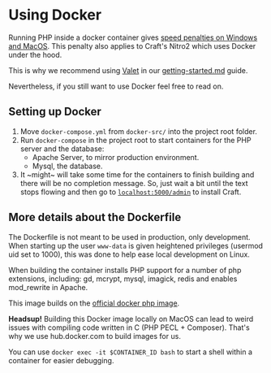 # Using Docker

Running PHP inside a docker container gives
[speed penalties on Windows and MacOS](https://engageinteractive.co.uk/blog/making-docker-faster-on-mac). This penalty also applies to Craft's Nitro2 which uses Docker under the hood.

This is why we recommend using [Valet](https://laravel.com/docs/7.x/valet) in our [getting-started.md](getting-started.md) guide.

Nevertheless, if you still want to use Docker feel free to read on.

## Setting up Docker

1. Move `docker-compose.yml` from `docker-src/` into the project root folder.
1. Run `docker-compose` in the project root to start containers for the PHP server and the database:
   - Apache Server, to mirror production environment.
   - Mysql, the database.
1. It ~might~ will take some time for the containers to finish building and there
   will be no completion message. So, just wait a bit until the text stops flowing
   and then go to [`localhost:5000/admin`](http://localhost:5000/admin) to install
   Craft.

## More details about the Dockerfile

The Dockerfile is not meant to be used in production, only development. When starting up the user `www-data` is given heightened privileges (usermod uid set to 1000), this was done to help ease local development on Linux.

When building the container installs PHP support for a number of php extensions, including: gd, mcrypt, mysql, imagick, redis and enables mod_rewrite in Apache.

This image builds on the [official docker php image](https://hub.docker.com/_/php/).

**Headsup!** Building this Docker image locally on MacOS can lead to weird issues with compiling code written in C (PHP PECL + Composer). That's why we use hub.docker.com to build images for us.

You can use `docker exec -it $CONTAINER_ID bash` to start a shell within a container for easier debugging.
